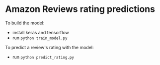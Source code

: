 # Amazon Reviews rating predictions

To build the model:
- install keras and tensorflow
- run `python train_model.py`

To predict a review's rating with the model:
- run `python predict_rating.py`